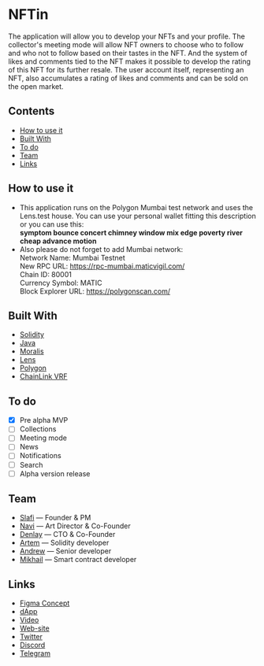 # NFTin
The application will allow you to develop your NFTs and your profile. The collector's meeting mode will allow NFT owners to choose who to follow and who not to follow based on their tastes in the NFT. And the system of likes and comments tied to the NFT makes it possible to develop the rating of this NFT for its further resale. The user account itself, representing an NFT, also accumulates a rating of likes and comments and can be sold on the open market.

## Contents
- [How to use it](#how-to-use-it)
- [Built With](#built-with)
- [To do](#to-do)
- [Team](#team)
- [Links](#links)

## How to use it
- This application runs on the Polygon Mumbai test network and uses the Lens.test house.
You can use your personal wallet fitting this description or you can use this:
<br><b>symptom bounce concert chimney window mix edge poverty river cheap advance motion</b>
- Also please do not forget to add Mumbai network:
<br>Network Name: Mumbai Testnet
<br>New RPC URL: https://rpc-mumbai.maticvigil.com/
<br>Chain ID: 80001
<br>Currency Symbol: MATIC
<br>Block Explorer URL: https://polygonscan.com/

## Built With
- [Solidity](https://github.com/ethereum/solidity/)
- [Java](https://www.java.com/)
- [Moralis](https://moralis.io/)
- [Lens](https://lens.xyz/)
- [Polygon](https://polygon.technology/)
- [ChainLink VRF](https://chain.link/vrf)

## To do
- [x] Pre alpha MVP
- [ ] Collections
- [ ] Meeting mode
- [ ] News
- [ ] Notifications
- [ ] Search
- [ ] Alpha version release

## Team
- [Slafi](https://t.me/slafiv) — Founder & PM
- [Navi](https://t.me/NaviCroco) — Art Director & Co-Founder
- [Denlay](https://t.me/kolopoloa) — CTO & Co-Founder
- [Artem](https://t.me/rotaxart) — Solidity developer
- [Andrew](https://t.me/avbelokopytov) — Senior developer
- [Mikhail](https://t.me/mikbolshakov) — Smart contract developer

## Links
- [Figma Concept](https://www.figma.com/file/XxbraydIwwma43Mru5q51C/NFTin-Hackathon?node-id=7%3A1786)
- [dApp](https://drive.google.com/file/d/1P1vBJUmBkVy_5f02QFoqv__JBT6JLDx-/view?usp=share_link)
- [Video](https://drive.google.com/file/d/1qkpnuGUFM9h-49-3D1vepqeFJnMeiLx7/view)
- [Web-site](https://nftin.app/)
- [Twitter](https://twitter.com/NFTin_app)
- [Discord](https://discord.gg/3MyKRJPWjW)
- [Telegram](https://t.me/nftin_app)

